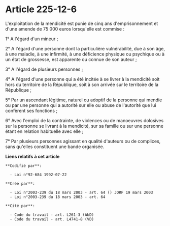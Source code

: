 # Article 225-12-6

L'exploitation de la mendicité est punie de cinq ans d'emprisonnement et d'une amende de 75 000 euros lorsqu'elle est
commise :

1° A l'égard d'un mineur ;

2° A l'égard d'une personne dont la particulière vulnérabilité, due à son âge, à une maladie, à une infirmité, à une
déficience physique ou psychique ou à un état de grossesse, est apparente ou connue de son auteur ;

3° A l'égard de plusieurs personnes ;

4° A l'égard d'une personne qui a été incitée à se livrer à la mendicité soit hors du territoire de la République, soit à son
arrivée sur le territoire de la République ;

5° Par un ascendant légitime, naturel ou adoptif de la personne qui mendie ou par une personne qui a autorité sur elle ou
abuse de l'autorité que lui confèrent ses fonctions ;

6° Avec l'emploi de la contrainte, de violences ou de manoeuvres dolosives sur la personne se livrant à la mendicité, sur sa
famille ou sur une personne étant en relation habituelle avec elle ;

7° Par plusieurs personnes agissant en qualité d'auteurs ou de complices, sans qu'elles constituent une bande organisée.

**Liens relatifs à cet article**

	**Codifié par**:

	  - Loi n°92-684 1992-07-22

	**Créé par**:

	  - Loi n°2003-239 du 18 mars 2003 - art. 64 () JORF 19 mars 2003
	  - Loi n°2003-239 du 18 mars 2003 - art. 64

	**Cité par**:

	  - Code du travail - art. L261-3 (AbD)
	  - Code du travail - art. L4741-8 (VD)
